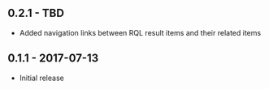 ## 0.2.1 - TBD
* Added navigation links between RQL result items and their related items

## 0.1.1 - 2017-07-13
* Initial release
